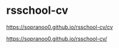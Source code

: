 # rsschool-cv

https://sopranoo0.github.io/rsschool-cv/cv

https://sopranoo0.github.io/rsschool-cv/
